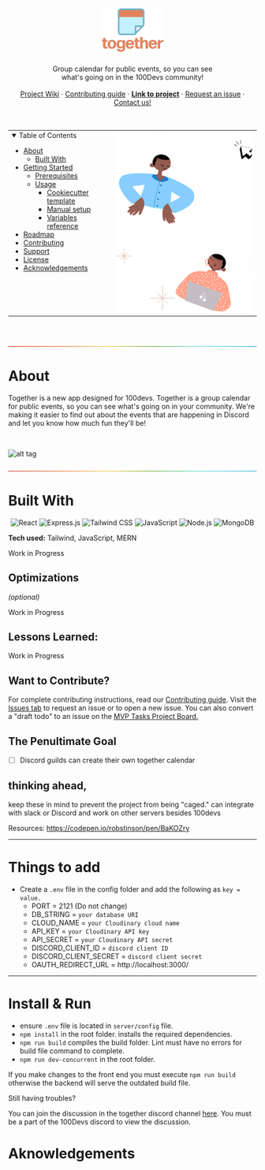 <h1 align="center">
  <a href="https://together.cyclic.app/">
    <img src="docs/images/logo.png" alt="Together logo" width="125">
  </a>
</h1>

<div align="center">
  Group calendar for public events, so you can see 
  <br/>
  what's going on in the 100Devs community!
  <br/>
  <br/>
  <a href="https://github.com/Caleb-Cohen/Together/wiki">Project Wiki</a>
  ·
  <a href="https://github.com/Caleb-Cohen/Together/blob/development/.github/CONTRIBUTING.md">Contributing guide</a>
  ·
  <a href="https://together.cyclic.app/"><strong>Link to project</strong></a>
  ·
  <a href="https://github.com/Caleb-Cohen/Together/issues">Request an issue</a>
  ·
  <a href="https://discord.com/channels/735923219315425401/1038482732633825442">Contact us!</a>
</div>


<br/>
<br/>


<div align="center">
<table>
  <tr>
    <td valign="top">
      <details open="open">
  <summary>Table of Contents</summary>

  - [About](#about)
    - [Built With](#built-with)
  - [Getting Started](#getting-started)
    - [Prerequisites](#prerequisites)
    - [Usage](#usage)
      - [Cookiecutter template](#cookiecutter-template)
      - [Manual setup](#manual-setup)
      - [Variables reference](#variables-reference)
  - [Roadmap](#roadmap)
  - [Contributing](#contributing)
  - [Support](#support)
  - [License](#license)
  - [Acknowledgements](#acknowledgements)
  </details>
    </td>
    <td valign="top"><img src="docs/images/coolkidsbubbles.png"/></td>
  </tr>
</table>
</div>


<br/>
<br/>

<img src="docs/images/divider.png">

# About

Together is a new app designed for 100devs. Together is a group calendar for public events, so you can see what's going on in your community. We're making it easier to find out about the events that are happening in Discord and let you know how much fun they'll be!

<br/>

![alt tag](https://i.ibb.co/vVH3qjx/Screen-Shot-2022-11-05-at-12-13-17-PM.png)

<img src="docs/images/divider.png">

# Built With
<div align="center">
<img height="25px" src="https://img.shields.io/badge/React-0e062a?style=for-the-badge&logo=react&logoColor=61DAFB" alt="React"/>
<img height="25px" src="https://img.shields.io/badge/Express.js-404D59?style=for-the-badge" alt="Express.js"/>
<img height="25px" src="https://img.shields.io/badge/Tailwind_CSS-38B2AC?style=for-the-badge&logo=tailwind-css&logoColor=white" alt="Tailwind CSS"/>
<img height="25px" src="https://img.shields.io/badge/JavaScript-F7DF1E?style=for-the-badge&logo=JavaScript&logoColor=white" alt="JavaScript"/>
<img height="25px" src="https://img.shields.io/badge/Node.js-90c53f?style=for-the-badge&logo=node.js&logoColor=white" alt="Node.js"/>
<img height="25px" src="https://img.shields.io/badge/MongoDB-4EA94B?style=for-the-badge&logo=mongodb&logoColor=white" alt="MongoDB"/>
</div>

**Tech used:** Tailwind, JavaScript, MERN

Work in Progress

## Optimizations

_(optional)_

Work in Progress

## Lessons Learned:

Work in Progress

## Want to Contribute?

For complete contributing instructions, read our [Contributing guide](.github/CONTRIBUTING.md). Visit the [Issues tab](https://github.com/Caleb-Cohen/Together/issues) to request an issue or to open a new issue. You can also convert a "draft todo" to an issue on the [MVP Tasks Project Board.](https://github.com/users/Caleb-Cohen/projects/1/views/1)



## The Penultimate Goal

- [ ] Discord guilds can create their own together calendar

## thinking ahead,

keep these in mind to prevent the project from being "caged."
can integrate with slack or Discord and work on other servers besides 100devs

Resources:
https://codepen.io/robstinson/pen/BaKOZry

---

# Things to add

- Create a `.env` file in the config folder and add the following as `key = value.`
  - PORT = 2121 (Do not change)
  - DB_STRING = `your database URI`
  - CLOUD_NAME = `your Cloudinary cloud name`
  - API_KEY = `your Cloudinary API key`
  - API_SECRET = `your Cloudinary API secret`
  - DISCORD_CLIENT_ID = `discord client ID`
  - DISCORD_CLIENT_SECRET = `discord client secret`
  - OAUTH_REDIRECT_URL = http://localhost:3000/

---

# Install & Run

- ensure `.env` file is located in `server/config` file.
- `npm install` in the root folder. installs the required dependencies.
- `npm run build` compiles the build folder. Lint must have no errors for build file command to complete. 
- `npm run dev-concurrent` in the root folder.

If you make changes to the front end you must execute `npm run build` otherwise the backend will serve the outdated build file.

Still having troubles?

You can join the discussion in the together discord channel [here](https://discord.com/channels/735923219315425401/1038482732633825442). You must be a part of the 100Devs discord to view the discussion.











# Aknowledgements


